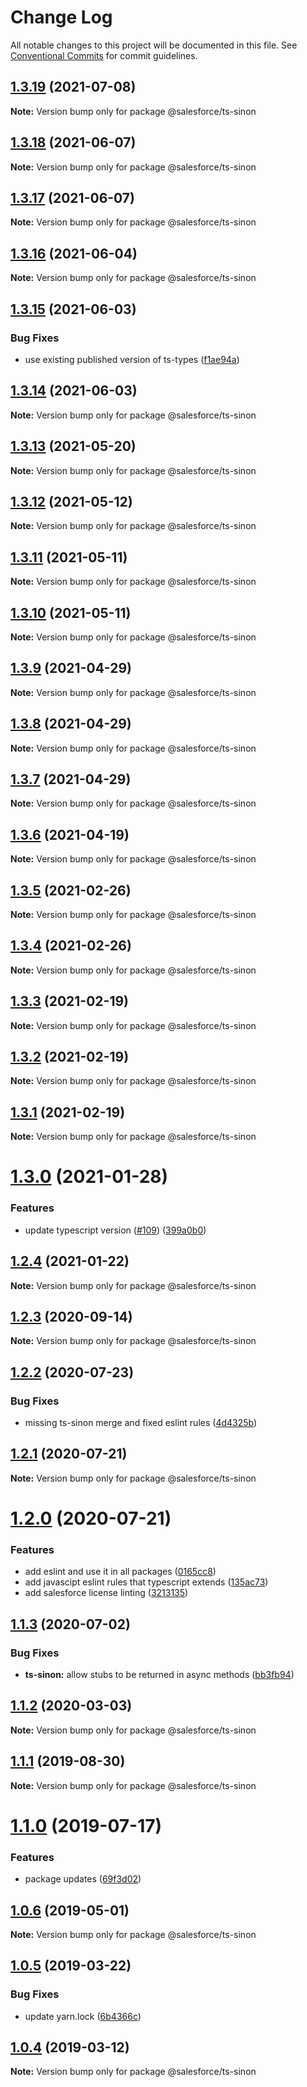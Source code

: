# Change Log

All notable changes to this project will be documented in this file.
See [Conventional Commits](https://conventionalcommits.org) for commit guidelines.

## [1.3.19](https://github.com/forcedotcom/sfdx-dev-packages/compare/@salesforce/ts-sinon@1.3.18...@salesforce/ts-sinon@1.3.19) (2021-07-08)

**Note:** Version bump only for package @salesforce/ts-sinon





## [1.3.18](https://github.com/forcedotcom/sfdx-dev-packages/compare/@salesforce/ts-sinon@1.3.17...@salesforce/ts-sinon@1.3.18) (2021-06-07)

**Note:** Version bump only for package @salesforce/ts-sinon





## [1.3.17](https://github.com/forcedotcom/sfdx-dev-packages/compare/@salesforce/ts-sinon@1.3.16...@salesforce/ts-sinon@1.3.17) (2021-06-07)

**Note:** Version bump only for package @salesforce/ts-sinon





## [1.3.16](https://github.com/forcedotcom/sfdx-dev-packages/compare/@salesforce/ts-sinon@1.3.15...@salesforce/ts-sinon@1.3.16) (2021-06-04)

**Note:** Version bump only for package @salesforce/ts-sinon





## [1.3.15](https://github.com/forcedotcom/sfdx-dev-packages/compare/@salesforce/ts-sinon@1.3.14...@salesforce/ts-sinon@1.3.15) (2021-06-03)


### Bug Fixes

* use existing published version of ts-types ([f1ae94a](https://github.com/forcedotcom/sfdx-dev-packages/commit/f1ae94a3e59794c7df7530547542da8d5ef40bef))





## [1.3.14](https://github.com/forcedotcom/sfdx-dev-packages/compare/@salesforce/ts-sinon@1.3.13...@salesforce/ts-sinon@1.3.14) (2021-06-03)

**Note:** Version bump only for package @salesforce/ts-sinon





## [1.3.13](https://github.com/forcedotcom/sfdx-dev-packages/compare/@salesforce/ts-sinon@1.3.12...@salesforce/ts-sinon@1.3.13) (2021-05-20)

**Note:** Version bump only for package @salesforce/ts-sinon





## [1.3.12](https://github.com/forcedotcom/sfdx-dev-packages/compare/@salesforce/ts-sinon@1.3.11...@salesforce/ts-sinon@1.3.12) (2021-05-12)

**Note:** Version bump only for package @salesforce/ts-sinon





## [1.3.11](https://github.com/forcedotcom/sfdx-dev-packages/compare/@salesforce/ts-sinon@1.3.10...@salesforce/ts-sinon@1.3.11) (2021-05-11)

**Note:** Version bump only for package @salesforce/ts-sinon





## [1.3.10](https://github.com/forcedotcom/sfdx-dev-packages/compare/@salesforce/ts-sinon@1.3.9...@salesforce/ts-sinon@1.3.10) (2021-05-11)

**Note:** Version bump only for package @salesforce/ts-sinon





## [1.3.9](https://github.com/forcedotcom/sfdx-dev-packages/compare/@salesforce/ts-sinon@1.3.8...@salesforce/ts-sinon@1.3.9) (2021-04-29)

**Note:** Version bump only for package @salesforce/ts-sinon





## [1.3.8](https://github.com/forcedotcom/sfdx-dev-packages/compare/@salesforce/ts-sinon@1.3.7...@salesforce/ts-sinon@1.3.8) (2021-04-29)

**Note:** Version bump only for package @salesforce/ts-sinon





## [1.3.7](https://github.com/forcedotcom/sfdx-dev-packages/compare/@salesforce/ts-sinon@1.3.6...@salesforce/ts-sinon@1.3.7) (2021-04-29)

**Note:** Version bump only for package @salesforce/ts-sinon





## [1.3.6](https://github.com/forcedotcom/sfdx-dev-packages/compare/@salesforce/ts-sinon@1.3.5...@salesforce/ts-sinon@1.3.6) (2021-04-19)

**Note:** Version bump only for package @salesforce/ts-sinon





## [1.3.5](https://github.com/forcedotcom/sfdx-dev-packages/compare/@salesforce/ts-sinon@1.3.4...@salesforce/ts-sinon@1.3.5) (2021-02-26)

**Note:** Version bump only for package @salesforce/ts-sinon





## [1.3.4](https://github.com/forcedotcom/sfdx-dev-packages/compare/@salesforce/ts-sinon@1.3.3...@salesforce/ts-sinon@1.3.4) (2021-02-26)

**Note:** Version bump only for package @salesforce/ts-sinon





## [1.3.3](https://github.com/forcedotcom/sfdx-dev-packages/compare/@salesforce/ts-sinon@1.3.2...@salesforce/ts-sinon@1.3.3) (2021-02-19)

**Note:** Version bump only for package @salesforce/ts-sinon





## [1.3.2](https://github.com/forcedotcom/sfdx-dev-packages/compare/@salesforce/ts-sinon@1.3.1...@salesforce/ts-sinon@1.3.2) (2021-02-19)

**Note:** Version bump only for package @salesforce/ts-sinon





## [1.3.1](https://github.com/forcedotcom/sfdx-dev-packages/compare/@salesforce/ts-sinon@1.3.0...@salesforce/ts-sinon@1.3.1) (2021-02-19)

**Note:** Version bump only for package @salesforce/ts-sinon





# [1.3.0](https://github.com/forcedotcom/sfdx-dev-packages/compare/@salesforce/ts-sinon@1.2.4...@salesforce/ts-sinon@1.3.0) (2021-01-28)


### Features

* update typescript version ([#109](https://github.com/forcedotcom/sfdx-dev-packages/issues/109)) ([399a0b0](https://github.com/forcedotcom/sfdx-dev-packages/commit/399a0b03aa831f25511bb3391702c10dc5c4a488))





## [1.2.4](https://github.com/forcedotcom/sfdx-dev-packages/compare/@salesforce/ts-sinon@1.2.3...@salesforce/ts-sinon@1.2.4) (2021-01-22)

**Note:** Version bump only for package @salesforce/ts-sinon





## [1.2.3](https://github.com/forcedotcom/sfdx-dev-packages/compare/@salesforce/ts-sinon@1.2.2...@salesforce/ts-sinon@1.2.3) (2020-09-14)

**Note:** Version bump only for package @salesforce/ts-sinon





## [1.2.2](https://github.com/forcedotcom/sfdx-dev-packages/compare/@salesforce/ts-sinon@1.2.1...@salesforce/ts-sinon@1.2.2) (2020-07-23)


### Bug Fixes

* missing ts-sinon merge and fixed eslint rules ([4d4325b](https://github.com/forcedotcom/sfdx-dev-packages/commit/4d4325b306e579e3ae9f3492b58a66f8eb8a4e56))





## [1.2.1](https://github.com/forcedotcom/sfdx-dev-packages/compare/@salesforce/ts-sinon@1.2.0...@salesforce/ts-sinon@1.2.1) (2020-07-21)

**Note:** Version bump only for package @salesforce/ts-sinon





# [1.2.0](https://github.com/forcedotcom/sfdx-dev-packages/compare/@salesforce/ts-sinon@1.1.3...@salesforce/ts-sinon@1.2.0) (2020-07-21)


### Features

* add eslint and use it in all packages ([0165cc8](https://github.com/forcedotcom/sfdx-dev-packages/commit/0165cc8853079c7f987dddfb60ced3efb00deea0))
* add javascipt eslint rules that typescript extends ([135ac73](https://github.com/forcedotcom/sfdx-dev-packages/commit/135ac73b8c513d8950ac69373349361d9f600a8c))
* add salesforce license linting ([3213135](https://github.com/forcedotcom/sfdx-dev-packages/commit/3213135f34956335ef2c123ec680c2de2bc7f10f))





## [1.1.3](https://github.com/forcedotcom/sfdx-dev-packages/compare/@salesforce/ts-sinon@1.1.2...@salesforce/ts-sinon@1.1.3) (2020-07-02)


### Bug Fixes

* **ts-sinon:** allow stubs to be returned in async methods ([bb3fb94](https://github.com/forcedotcom/sfdx-dev-packages/commit/bb3fb94))





## [1.1.2](https://github.com/forcedotcom/sfdx-dev-packages/compare/@salesforce/ts-sinon@1.1.1...@salesforce/ts-sinon@1.1.2) (2020-03-03)

**Note:** Version bump only for package @salesforce/ts-sinon





## [1.1.1](https://github.com/forcedotcom/sfdx-dev-packages/compare/@salesforce/ts-sinon@1.1.0...@salesforce/ts-sinon@1.1.1) (2019-08-30)

**Note:** Version bump only for package @salesforce/ts-sinon





# [1.1.0](https://github.com/forcedotcom/sfdx-dev-packages/compare/@salesforce/ts-sinon@1.0.6...@salesforce/ts-sinon@1.1.0) (2019-07-17)


### Features

* package updates ([69f3d02](https://github.com/forcedotcom/sfdx-dev-packages/commit/69f3d02))





## [1.0.6](https://github.com/forcedotcom/sfdx-dev-packages/compare/@salesforce/ts-sinon@1.0.5...@salesforce/ts-sinon@1.0.6) (2019-05-01)

**Note:** Version bump only for package @salesforce/ts-sinon





## [1.0.5](https://github.com/forcedotcom/sfdx-dev-packages/compare/@salesforce/ts-sinon@1.0.4...@salesforce/ts-sinon@1.0.5) (2019-03-22)


### Bug Fixes

* update yarn.lock ([6b4366c](https://github.com/forcedotcom/sfdx-dev-packages/commit/6b4366c))





## [1.0.4](https://github.com/forcedotcom/sfdx-dev-packages/compare/@salesforce/ts-sinon@1.0.3...@salesforce/ts-sinon@1.0.4) (2019-03-12)

**Note:** Version bump only for package @salesforce/ts-sinon
